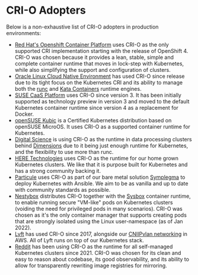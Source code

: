 # CRI-O Adopters

Below is a non-exhaustive list of CRI-O adopters in production environments:

- [Red Hat's Openshift Container Platform](https://www.openshift.com/) uses
  CRI-O as the only supported CRI implementation starting with the release of
  OpenShift 4. CRI-O was chosen because it provides a lean, stable, simple and
  complete container runtime that moves in lock-step with Kubernetes, while also
  simplifying the support and configuration of clusters.
- [Oracle Linux Cloud Native Environment](https://www.oracle.com/it-infrastructure/software.html)
  has used CRI-O since release due to its tight focus on the Kubernetes CRI and
  its ability to manage both the [runc](https://opencontainers.org/) and
  [Kata Containers](https://katacontainers.io/) runtime engines.
- [SUSE CaaS Platform](https://www.suse.com/products/caas-platform) uses CRI-O
  since version 3. It has been initially supported as technology preview in
  version 3 and moved to the default Kubernetes container runtime since version
  4 as a replacement for Docker.
- [openSUSE Kubic](https://kubic.opensuse.org) is a Certified Kubernetes
  distribution based on openSUSE MicroOS. It uses CRI-O as a supported container
  runtime for Kubernetes.
- [Digital Science](https://www.digital-science.com/) is using CRI-O as the
  runtime in data processing clusters behind [Dimensions](https://www.dimension.ai)
  due to it being just enough runtime for Kubernetes, and the flexibility to
  use more than runc.
- [HERE Technologies](https://here.com) uses CRI-O as the runtime for our home
  grown Kubernetes clusters. We like that it is purpose built for Kubernetes and
  has a strong community backing it.
- [Particule](https://particule.io/en) uses CRI-O as part of our bare metal
  solution [Symplegma](https://github.com/particuleio/symplegma) to deploy
  Kubernetes with Ansible. We aim to be as vanilla and up to date with community
  standards as possible.
- [Nestybox](https://www.nestybox.com) distributes CRI-O together with the
  [Sysbox](https://github.com/nestybox/sysbox) container runtime, to enable
  running secure "VM-like" pods on Kubernetes clusters (voiding the need for
  privileged pods in many scenarios). CRI-O was chosen as it's the only
  container manager that supports creating pods that are strongly isolated using
  the Linux user-namespace (as of Jan 2022).
- [Lyft](https://www.lyft.com/) has used CRI-O since 2017, alongside our
  [CNIIPvlan networking](https://github.com/lyft/cni-ipvlan-vpc-k8s) in AWS.
  All of Lyft runs on top of our Kubernetes stack.
- [Reddit](https://www.reddit.com) has been using CRI-O as the runtime for all
  self-managed Kubernetes clusters since 2021. CRI-O was chosen for its clean and
  easy to reason about codebase, its good observability, and its ability to allow
  for transparently rewriting image registries for mirroring.
